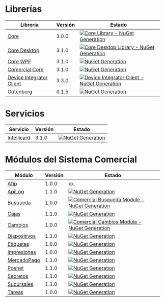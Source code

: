 # Librerías

Librería | Versión | Estado
--- | --- | ---
[Core](https://github.com/Grupo-ILHSA/core-library) | 3.0.0 | [![Core Library - NuGet Generation](https://github.com/Grupo-ILHSA/core-library/actions/workflows/deploy.yml/badge.svg)](https://github.com/Grupo-ILHSA/core-library/actions/workflows/deploy.yml)
[Core Desktop](https://github.com/Grupo-ILHSA/core-desktop-library) | 3.1.0 | [![Core Desktop Library - NuGet Generation](https://github.com/Grupo-ILHSA/core-desktop-library/actions/workflows/deploy.yml/badge.svg)](https://github.com/Grupo-ILHSA/core-desktop-library/actions/workflows/deploy.yml)
[Core WPF](https://github.com/Grupo-ILHSA/core-wpf-library) | 3.1.0 | [![NuGet Generation](https://github.com/Grupo-ILHSA/core-wpf-library/actions/workflows/deploy.yml/badge.svg)](https://github.com/Grupo-ILHSA/core-wpf-library/actions/workflows/deploy.yml)
[Comercial Core](https://github.com/Grupo-ILHSA/comercial-core-library) | 3.1.0 | [![NuGet Generation](https://github.com/Grupo-ILHSA/comercial-core-library/actions/workflows/deploy.yml/badge.svg)](https://github.com/Grupo-ILHSA/comercial-core-library/actions/workflows/deploy.yml)
[Device Integrator Client](https://github.com/Grupo-ILHSA/device-integrator-client) | 3.3.0 | [![Device Integrator Client - NuGet Generation](https://github.com/Grupo-ILHSA/device-integrator-client/actions/workflows/deploy.yml/badge.svg)](https://github.com/Grupo-ILHSA/device-integrator-client/actions/workflows/deploy.yml)
[Gutenberg](https://github.com/Grupo-ILHSA/gutenberg-library) | 0.1.5 | [![NuGet Generation](https://github.com/Grupo-ILHSA/gutenberg-library/actions/workflows/deploy.yml/badge.svg)](https://github.com/Grupo-ILHSA/gutenberg-library/actions/workflows/deploy.yml)

# Servicios

Servicio | Versión | Estado
--- | --- | ---
[Intellicard](https://github.com/Grupo-ILHSA/intellicard-service) | 3.1.0 | [![NuGet Generation](https://github.com/Grupo-ILHSA/intellicard-service/actions/workflows/deploy.yml/badge.svg)](https://github.com/Grupo-ILHSA/intellicard-service/actions/workflows/deploy.yml)

# Módulos del Sistema Comercial

Módulo | Versión | Estado
--- | --- | ---
[Afip](https://github.com/Grupo-ILHSA/comercial-afip-module) | 1.0.0 | xx
[ApiLog](https://github.com/Grupo-ILHSA/comercial-apilog-module) | 1.1.0 | [![NuGet Generation](https://github.com/Grupo-ILHSA/comercial-apilog-module/actions/workflows/deploy.yml/badge.svg)](https://github.com/Grupo-ILHSA/comercial-apilog-module/actions/workflows/deploy.yml)
[Busqueda](https://github.com/Grupo-ILHSA/comercial-busqueda-module) | 1.0.0 | [![Comercial Busqueda Module - NuGet Generation](https://github.com/Grupo-ILHSA/comercial-busqueda-module/actions/workflows/deploy.yml/badge.svg)](https://github.com/Grupo-ILHSA/comercial-busqueda-module/actions/workflows/deploy.yml)
[Cajas](https://github.com/Grupo-ILHSA/comercial-cajas-module) | 1.1.0 | [![NuGet Generation](https://github.com/Grupo-ILHSA/comercial-cajas-module/actions/workflows/deploy.yml/badge.svg)](https://github.com/Grupo-ILHSA/comercial-cajas-module/actions/workflows/deploy.yml)
[Cambios](https://github.com/Grupo-ILHSA/comercial-cambios-module) | 1.0.0 | [![Comercial Cambios Module - NuGet Generation](https://github.com/Grupo-ILHSA/comercial-cambios-module/actions/workflows/deploy.yml/badge.svg)](https://github.com/Grupo-ILHSA/comercial-cambios-module/actions/workflows/deploy.yml)
[Dispositivos](https://github.com/Grupo-ILHSA/comercial-dispositivos-module) | 1.1.0 | [![NuGet Generation](https://github.com/Grupo-ILHSA/comercial-dispositivos-module/actions/workflows/deploy.yml/badge.svg)](https://github.com/Grupo-ILHSA/comercial-dispositivos-module/actions/workflows/deploy.yml)
[Etiquetas](https://github.com/Grupo-ILHSA/comercial-etiquetas-module) | 1.0.0 | [![NuGet Generation](https://github.com/Grupo-ILHSA/comercial-etiquetas-module/actions/workflows/deploy.yml/badge.svg)](https://github.com/Grupo-ILHSA/comercial-etiquetas-module/actions/workflows/deploy.yml)
[Impresiones](https://github.com/Grupo-ILHSA/comercial-impresiones-module) | 1.0.0 | [![NuGet Generation](https://github.com/Grupo-ILHSA/comercial-impresiones-module/actions/workflows/deploy.yml/badge.svg)](https://github.com/Grupo-ILHSA/comercial-impresiones-module/actions/workflows/deploy.yml)
[MercadoPago](https://github.com/Grupo-ILHSA/comercial-mercadopago-module) | 1.1.0 | [![NuGet Generation](https://github.com/Grupo-ILHSA/comercial-mercadopago-module/actions/workflows/deploy.yml/badge.svg)](https://github.com/Grupo-ILHSA/comercial-mercadopago-module/actions/workflows/deploy.yml)
[Posnet](https://github.com/Grupo-ILHSA/comercial-posnet-module) | 1.1.0 | [![NuGet Generation](https://github.com/Grupo-ILHSA/comercial-posnet-module/actions/workflows/deploy.yml/badge.svg)](https://github.com/Grupo-ILHSA/comercial-posnet-module/actions/workflows/deploy.yml)
[Secretos](https://github.com/Grupo-ILHSA/comercial-secretos-module) | 1.1.0 | [![NuGet Generation](https://github.com/Grupo-ILHSA/comercial-secretos-module/actions/workflows/deploy.yml/badge.svg)](https://github.com/Grupo-ILHSA/comercial-secretos-module/actions/workflows/deploy.yml)
[Sucursales](https://github.com/Grupo-ILHSA/comercial-sucursales-module) | 1.1.0 | [![NuGet Generation](https://github.com/Grupo-ILHSA/comercial-sucursales-module/actions/workflows/deploy.yml/badge.svg)](https://github.com/Grupo-ILHSA/comercial-sucursales-module/actions/workflows/deploy.yml)
[Tareas](https://github.com/Grupo-ILHSA/comercial-tareas-module) | 1.0.0 | [![NuGet Generation](https://github.com/Grupo-ILHSA/comercial-tareas-module/actions/workflows/deploy.yml/badge.svg)](https://github.com/Grupo-ILHSA/comercial-tareas-module/actions/workflows/deploy.yml)